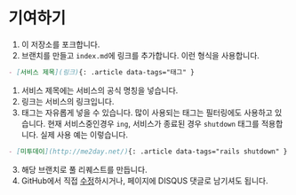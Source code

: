 # 기여하기

1. 이 저장소를 포크합니다.
2. 브랜치를 만들고 `index.md`에 링크를 추가합니다.
  이런 형식을 사용합니다.
  ``` md
  - [서비스 제목](링크){: .article data-tags="태그" }
  ```
  1. 서비스 제목에는 서비스의 공식 명칭을 넣습니다.
  2. 링크는 서비스의 링크입니다.
  3. 태그는 자유롭게 넣을 수 있습니다. 많이 사용되는 태그는 필터링에도 사용하고
     있습니다. 현재 서비스중인경우 `ing`, 서비스가 종료된 경우 `shutdown`
     태그를 적용합니다.
  실제 사용 예는 이렇습니다.
  ``` md
  - [미투데이](http://me2day.net/){: .article data-tags="rails shutdown" }
  ```
3. 해당 브랜치로 풀 리퀘스트를 만듭니다.
4. GitHub에서 직접 [수정](index.md)하시거나, 페이지에 DISQUS 댓글로 남기셔도
   됩니다.
